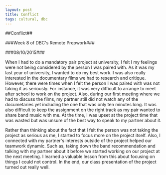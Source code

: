 ```yaml
---
layout: post
title: Conflict
tags: cultural, dbc
---
```

##Conflict##

###Week 8 of DBC's Remote Prepwork###

###08/10/2015###

When I had to do a mandatory pair project at university, I felt I my feelings were not being considered by the person I was paired with. As it was my last year of university, I wanted to do my best work. I was also really interested in the documentary films we had to research and critique. However, there were times when I felt the person I was paired with was not taking it as seriously. For instance, it was very difficult to arrange to meet after school to work on the project. Also, during our first meeting where we had to discuss the films, my partner still did not watch any of the documetaries yet including the one that was only ten minutes long. It was also difficult to keep the assignment on the right track as my pair wanted to share band music with me. At the time, I was upset at the project time that was wasted but was unsure of the best way to speak to my partner about it.

Rather than thinking about the fact that I felt the person was not taking the project as serious as me, I started to focus more on the project itself. Also, I connected with my partner's interests outside of the project helped our teamwork dynamic. Such as, taking down the band recommendation and talking with my partner about it before we started working on our project at the next meeting. I learned a valuable lesson from this about focusing on things I could not control. In the end, our class presentation of the project turned out really well.